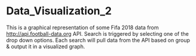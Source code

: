 # Data_Visualization_2
This is a graphical representation of some  Fifa 2018 data from http://api.football-data.org API. Search is triggered by selecting one of the drop down options. Each search will pull data from the API based on group &amp; output it in a visualized graph.
